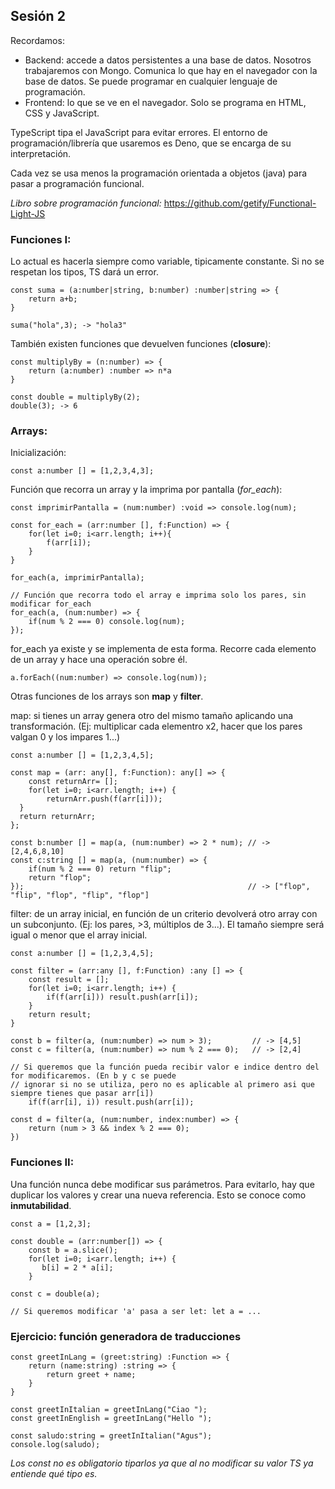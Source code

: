  ## Sesión 2
 
Recordamos:
- Backend: accede a datos persistentes a una base de datos. Nosotros trabajaremos con Mongo. Comunica lo que hay en el navegador con la base de datos. Se puede programar en cualquier lenguaje de programación.
- Frontend: lo que se ve en el navegador. Solo se programa en HTML, CSS y JavaScript.

TypeScript tipa el JavaScript para evitar errores. El entorno de programación/librería que usaremos es Deno, que se encarga de su interpretación.

Cada vez se usa menos la programación orientada a objetos (java) para pasar a programación funcional.

_Libro sobre programación funcional:_ https://github.com/getify/Functional-Light-JS

### Funciones I:
Lo actual es hacerla siempre como variable, tipicamente constante. Si no se respetan los tipos, TS dará un error.
```
const suma = (a:number|string, b:number) :number|string => {
    return a+b;
}

suma("hola",3); -> "hola3"
```

También existen funciones que devuelven funciones (**closure**):
```
const multiplyBy = (n:number) => {
    return (a:number) :number => n*a
}

const double = multiplyBy(2);
double(3); -> 6
```

### Arrays:
Inicialización:
```
const a:number [] = [1,2,3,4,3];
```

Función que recorra un array y la imprima por pantalla (*for_each*):
```
const imprimirPantalla = (num:number) :void => console.log(num);

const for_each = (arr:number [], f:Function) => {
    for(let i=0; i<arr.length; i++){
        f(arr[i]);
    }
}

for_each(a, imprimirPantalla);

// Función que recorra todo el array e imprima solo los pares, sin modificar for_each
for_each(a, (num:number) => {
    if(num % 2 === 0) console.log(num);
});
```

for_each ya existe y se implementa de esta forma. Recorre cada elemento de un array y hace una operación sobre él.
```
a.forEach((num:number) => console.log(num));
```

Otras funciones de los arrays son **map** y **filter**.

map: si tienes un array genera otro del mismo tamaño aplicando una transformación. (Ej: multiplicar cada elementro x2, hacer que los pares valgan 0 y los impares 1...)
```
const a:number [] = [1,2,3,4,5];

const map = (arr: any[], f:Function): any[] => {
    const returnArr= [];  
    for(let i=0; i<arr.length; i++) {
        returnArr.push(f(arr[i]));
  }
  return returnArr;
};

const b:number [] = map(a, (num:number) => 2 * num); // -> [2,4,6,8,10]
const c:string [] = map(a, (num:number) => {
    if(num % 2 === 0) return "flip";
    return "flop";
});                                                  // -> ["flop", "flip", "flop", "flip", "flop"]
```

filter: de un array inicial, en función de un criterio devolverá otro array con un subconjunto. (Ej: los pares, >3, múltiplos de 3...). El tamaño siempre será igual o menor que el array inicial.
```
const a:number [] = [1,2,3,4,5];

const filter = (arr:any [], f:Function) :any [] => {
    const result = [];
    for(let i=0; i<arr.length; i++) {
        if(f(arr[i])) result.push(arr[i]);
    }
    return result;
}

const b = filter(a, (num:number) => num > 3);         // -> [4,5]
const c = filter(a, (num:number) => num % 2 === 0);   // -> [2,4]

// Si queremos que la función pueda recibir valor e indice dentro del for modificaremos. (En b y c se puede
// ignorar si no se utiliza, pero no es aplicable al primero asi que siempre tienes que pasar arr[i])
    if(f(arr[i], i)) result.push(arr[i]);

const d = filter(a, (num:number, index:number) => {
    return (num > 3 && index % 2 === 0); 
})
```

### Funciones II:
Una función nunca debe modificar sus parámetros. Para evitarlo, hay que duplicar los valores y crear una nueva referencia. Esto se conoce como **inmutabilidad**.
```
const a = [1,2,3];

const double = (arr:number[]) => {
    const b = a.slice();
    for(let i=0; i<arr.length; i++) {
       b[i] = 2 * a[i];
    }

const c = double(a);

// Si queremos modificar 'a' pasa a ser let: let a = ...
```

### Ejercicio: función generadora de traducciones
```
const greetInLang = (greet:string) :Function => {
    return (name:string) :string => {
        return greet + name;
    }
}

const greetInItalian = greetInLang("Ciao ");
const greetInEnglish = greetInLang("Hello ");

const saludo:string = greetInItalian("Agus");
console.log(saludo);
```

_Los const no es obligatorio tiparlos ya que al no modificar su valor TS ya entiende qué tipo es._
